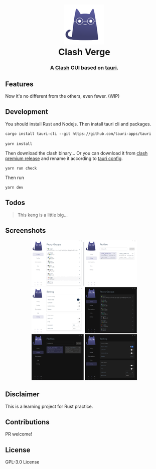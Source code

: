 <h1 align="center">
  <img src="./src/assets/image/logo.png" alt="Clash" width="128" />
  <br>
  Clash Verge
  <br>
</h1>

<h3 align="center">
A <a href="https://github.com/Dreamacro/clash">Clash</a> GUI based on <a href="https://github.com/tauri-apps/tauri">tauri</a>.
</h3>

## Features

Now it's no different from the others, even fewer. (WIP)

## Development

You should install Rust and Nodejs. Then install tauri cli and packages.

```shell
cargo install tauri-cli --git https://github.com/tauri-apps/tauri

yarn install
```

Then download the clash binary... Or you can download it from [clash premium release](https://github.com/Dreamacro/clash/releases/tag/premium) and rename it according to [tauri config](https://tauri.studio/en/docs/api/config#tauri.bundle.externalBin).

```shell
yarn run check
```

Then run

```shell
yarn dev
```

## Todos

> This keng is a little big...

## Screenshots

<div align="center">
  <img src="./docs/demo1.png" alt="demo1" width="33%" />
  <img src="./docs/demo2.png" alt="demo2" width="33%" />
  <img src="./docs/demo3.png" alt="demo3" width="33%" />
  <img src="./docs/demo4.png" alt="demo4" width="33%" />
  <img src="./docs/demo5.png" alt="demo5" width="33%" />
  <img src="./docs/demo6.png" alt="demo6" width="33%" />
</div>

## Disclaimer

This is a learning project for Rust practice.

## Contributions

PR welcome!

## License

GPL-3.0 License

